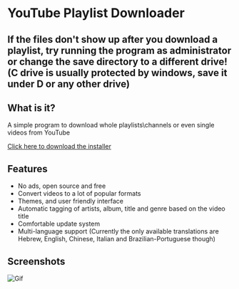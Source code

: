 # YouTube Playlist Downloader

## If the files don't show up after you download a playlist, try running the program as administrator or change the save directory to a different drive! (C drive is usually protected by windows, save it under D or any other drive)

## What is it?
A simple program to download whole playlists\channels or even single videos from YouTube 

[Click here to download the installer](https://github.com/shaked6540/YoutubePlaylistDownloader/releases/download/1.9.19/YoutubePlaylistDownloader.exe) 

## Features
- No ads, open source and free
- Convert videos to a lot of popular formats
- Themes, and user friendly interface
- Automatic tagging of artists, album, title and genre based on the video title
- Comfortable update system
- Multi-language support (Currently the only available translations are Hebrew, English, Chinese, Italian and Brazilian-Portuguese though)

## Screenshots
![Gif](https://i.imgur.com/bQw4fVm.gif "Gif")

